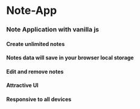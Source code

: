 # Note-App
### Note Application with vanilla js

#### Create unlimited notes

#### Notes data will save in your browser local storage

#### Edit and remove notes

#### Attractive UI

#### Responsive to all devices

